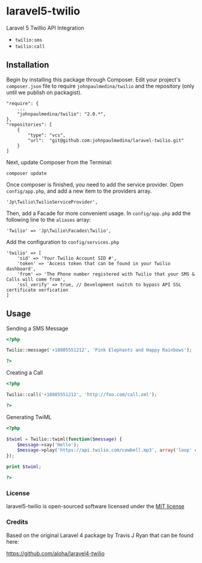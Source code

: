 laravel5-twilio
===============
Laravel 5 Twillio API Integration


- `twilio:sms`
- `twilio:call`


## Installation
Begin by installing this package through Composer. Edit your project's `composer.json` file to require `johnpaulmedina/twilio` and the repository (only until we publish on packagist).

    "require": {
        ...
        "johnpaulmedina/twilio": "2.0.*",
    },
    "repositories": [
        {
            "type": "vcs",
            "url":  "git@github.com:johnpaulmedina/laravel-twilio.git"
        }
    ]

Next, update Composer from the Terminal:

    composer update

Once composer is finished, you need to add the service provider. Open `config/app.php`, and add a new item to the providers array.

    'Jp\Twilio\TwilioServiceProvider',

Then, add a Facade for more convenient usage. In `config/app.php` add the following line to the `aliases` array:

    'Twilio' => 'Jp\Twilio\Facades\Twilio',

Add the configuration to `config/services.php`

```
'twilio' => [
    'sid' => 'Your Twilio Account SID #',
    'token' => 'Access token that can be found in your Twilio dashboard',
    'from' => 'The Phone number registered with Twilio that your SMS & Calls will come from',
    'ssl_verify' => true, // Development switch to bypass API SSL certificate verfication
]
```

## Usage

Sending a SMS Message

```php
<?php

Twilio::message('+18085551212', 'Pink Elephants and Happy Rainbows');

?>
```

Creating a Call

```php
<?php

Twilio::call('+18085551212', 'http://foo.com/call.xml');

?>
```

Generating TwiML

```php
<?php

$twiml = Twilio::twiml(function($message) {
    $message->say('Hello');
    $message->play('https://api.twilio.com/cowbell.mp3', array('loop' => 5));
});

print $twiml;

?>
```

### License

laravel5-twilio is open-sourced software licensed under the [MIT license](http://opensource.org/licenses/MIT)

### Credits

Based on the original Laravel 4 package by Travis J Ryan that can be found here:

https://github.com/aloha/laravel4-twilio
